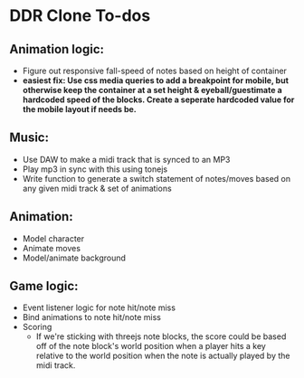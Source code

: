 # DDR Clone To-dos

## Animation logic:
- Figure out responsive fall-speed of notes based on height of container
 - **easiest fix: Use css media queries to add a breakpoint for mobile, but otherwise keep the container at a set height & eyeball/guestimate a hardcoded speed of the blocks. Create a seperate hardcoded value for the mobile layout if needs be.**
## Music:
- Use DAW to make a midi track that is synced to an MP3
- Play mp3 in sync with this using tonejs
- Write function to generate a switch statement of notes/moves based on any given midi track & set of animations
## Animation:
- Model character
- Animate moves
- Model/animate background
## Game logic:
- Event listener logic for note hit/note miss
- Bind animations to note hit/note miss
- Scoring
    - If we're sticking with threejs note blocks, the score could be based off of the note block's world position when a player hits a key relative to the world position when the note is actually played by the midi track. 
